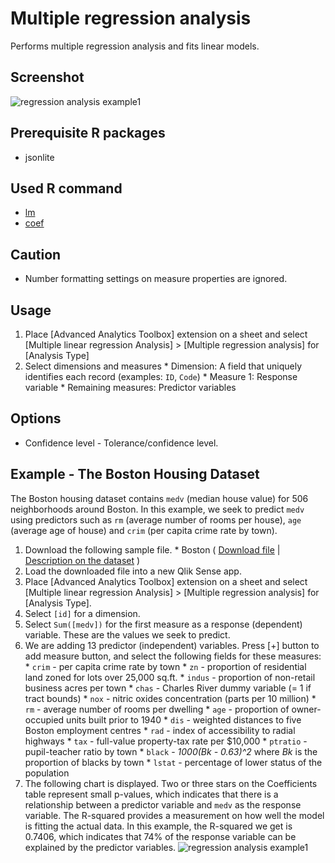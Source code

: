 # Multiple regression analysis
Performs multiple regression analysis and fits linear models.

## Screenshot
  ![regression analysis example1](./images/regression_analysis_example1.png)

## Prerequisite R packages
 * jsonlite

## Used R command
 * [lm](https://www.rdocumentation.org/packages/stats/versions/3.4.0/topics/lm)
 * [coef](https://www.rdocumentation.org/packages/stats/versions/3.4.1/topics/coef)

## Caution
  * Number formatting settings on measure properties are ignored. 

## Usage
  1. Place [Advanced Analytics Toolbox] extension on a sheet and select [Multiple linear regression Analysis] > [Multiple regression analysis] for [Analysis Type]
  2. Select dimensions and measures
    * Dimension: A field that uniquely identifies each record (examples: `ID`, `Code`)
    * Measure 1: Response variable
    * Remaining measures: Predictor variables

## Options
 * Confidence level - Tolerance/confidence level.

## Example - The Boston Housing Dataset
The Boston housing dataset contains `medv` (median house value) for 506 neighborhoods around Boston. In this example, we seek to predict `medv` using predictors such as `rm` (average number of rooms per house), `age` (average age of house) and `crim` (per capita crime rate by town).

  1. Download the following sample file.
    * Boston ( [Download file](./data/Boston.xlsx) | [Description on the dataset](http://www.cs.toronto.edu/~delve/data/boston/bostonDetail.html) )  
  2. Load the downloaded file into a new Qlik Sense app.
  3. Place [Advanced Analytics Toolbox] extension on a sheet and select [Multiple linear regression Analysis] > [Multiple regression analysis] for [Analysis Type].
  4. Select `[id]` for a dimension.
  5. Select `Sum([medv])` for the first measure as a response (dependent) variable. These are the values we seek to predict.
  6. We are adding 13 predictor (independent) variables. Press [+] button to add measure button, and select the following fields for these measures:
    * `crim` - per capita crime rate by town
    * `zn` - proportion of residential land zoned for lots over 25,000 sq.ft.
    * `indus` - proportion of non-retail business acres per town
    * `chas` - Charles River dummy variable (= 1 if tract bounds)
    * `nox` - nitric oxides concentration (parts per 10 million)
    * `rm` - average number of rooms per dwelling
    * `age` - proportion of owner-occupied units built prior to 1940
    * `dis` - weighted distances to five Boston employment centres
    * `rad` - index of accessibility to radial highways
    * `tax` - full-value property-tax rate per $10,000
    * `ptratio` - pupil-teacher ratio by town
    * `black` - _1000(Bk - 0.63)^2_ where _Bk_ is the proportion of blacks by town
    * `lstat` - percentage of lower status of the population
  7. The following chart is displayed. Two or three stars on the Coefficients table represent small p-values, which indicates that there is a relationship between a predictor variable and `medv` as the response variable. The R-squared provides a measurement on how well the model is fitting the actual data. In this example, the R-squared we get is 0.7406, which indicates that 74% of the response variable can be explained by the predictor variables.
  ![regression analysis example1](./images/regression_analysis_example1.png)
